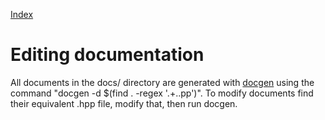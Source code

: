 [Index](index.hpp.md#index)

# Editing documentation

All documents in the docs/ directory are generated with [docgen](https://github.com/xenris/docgen)
using the command "docgen -d $(find . -regex '.+\..pp')". To modify documents find their
equivalent .hpp file, modify that, then run docgen.
